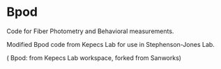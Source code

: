 # Bpod

Code for Fiber Photometry and Behavioral measurements.


Modified  Bpod code from Kepecs Lab for use in Stephenson-Jones Lab.

( Bpod: from Kepecs Lab workspace, forked from Sanworks)

